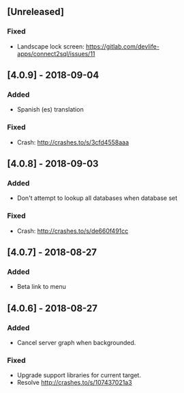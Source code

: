 ## [Unreleased]


### Fixed

- Landscape lock screen:
https://gitlab.com/devlife-apps/connect2sql/issues/11

## [4.0.9] - 2018-09-04

### Added

- Spanish (es) translation

### Fixed

- Crash: http://crashes.to/s/3cfd4558aaa

## [4.0.8] - 2018-09-03

### Added

- Don't attempt to lookup all databases when database set

### Fixed

- Crash: http://crashes.to/s/de660f491cc

## [4.0.7] - 2018-08-27

### Added

- Beta link to menu

## [4.0.6] - 2018-08-27

### Added

- Cancel server graph when backgrounded.

### Fixed

- Upgrade support libraries for current target.
- Resolve http://crashes.to/s/107437021a3
